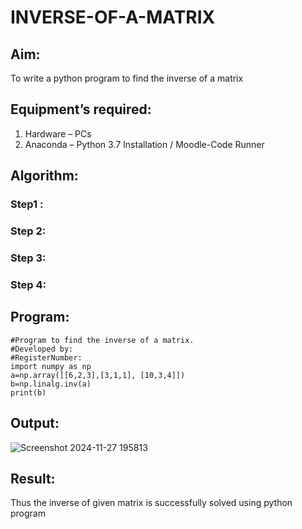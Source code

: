 # INVERSE-OF-A-MATRIX
## Aim:
To write a python program to find the inverse of a matrix
## Equipment’s required:
1. 	Hardware – PCs
2. 	Anaconda – Python 3.7 Installation / Moodle-Code Runner
## Algorithm:
### Step1 : 
### Step 2: 
### Step 3: 
### Step 4: 

## Program:
```
#Program to find the inverse of a matrix.
#Developed by: 
#RegisterNumber:
import numpy as np
a=np.array([[6,2,3],[3,1,1], [10,3,4]])
b=np.linalg.inv(a)
print(b)
```
## Output:
![Screenshot 2024-11-27 195813](https://github.com/user-attachments/assets/a3a412e9-dba3-443d-99a9-fd4c017006c6)

## Result:
Thus the inverse of given matrix is successfully solved using python program

